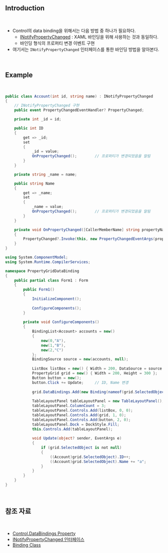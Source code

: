 ## Introduction

<br>

- Control의 data binding을 위해서는 다음 방법 중 하나가 필요하다.
    - [INotifyPropertyChanged](https://learn.microsoft.com/ko-kr/dotnet/api/system.componentmodel.inotifypropertychanged?view=net-8.0) : XAML 바인딩을 위해 사용하는 것과 동일하다.
    - 바인딩 형식의 프로퍼티 변경 이벤트 구현
- 여기서는 `INotifyPropertyChanged` 인터페이스를 통한 바인딩 방법을 알아본다.

<br>

## Example

<br>

```cs
public class Account(int id, string name) : INotifyPropertyChanged
{
    // INotifyPropertyChanged 구현
    public event PropertyChangedEventHandler? PropertyChanged;

    private int _id = id;

    public int ID
    {
        get => _id;
        set
        {
            _id = value;
            OnPropertyChanged();        // 프로퍼티가 변경되었음을 알림
        }
    }

    private string _name = name;

    public string Name
    {
        get => _name;
        set
        {
            _name = value;
            OnPropertyChanged();        // 프로퍼티가 변경되었음을 알림
        }
    }

    private void OnPropertyChanged([CallerMemberName] string propertyName = "")
    {
        PropertyChanged?.Invoke(this, new PropertyChangedEventArgs(propertyName));
    }
}
```
```cs
using System.ComponentModel;
using System.Runtime.CompilerServices;

namespace PropertyGridDataBinding
{
    public partial class Form1 : Form
    {
        public Form1()
        {
            InitializeComponent();
    
            ConfigureComponents();
        }
    
        private void ConfigureComponents()
        {
            BindingList<Account> accounts = new()
            {
                new(0,"A"),
                new(1,"B"),
                new(2,"C")
            };
            BindingSource source = new(accounts, null);
    
            ListBox listBox = new() { Width = 200, DataSource = source };
            PropertyGrid grid = new() { Width = 200, Height = 300 };
            Button button = new();
            button.Click += Update;     // ID, Name 변경
    
            grid.DataBindings.Add(new Binding(nameof(grid.SelectedObject), source, null));
    
            TableLayoutPanel tableLayoutPanel = new TableLayoutPanel();
            tableLayoutPanel.ColumnCount = 3;
            tableLayoutPanel.Controls.Add(listBox, 0, 0);
            tableLayoutPanel.Controls.Add(grid, 1, 0);
            tableLayoutPanel.Controls.Add(button, 2, 0);
            tableLayoutPanel.Dock = DockStyle.Fill;
            this.Controls.Add(tableLayoutPanel);
    
            void Update(object? sender, EventArgs e)
            {
                if (grid.SelectedObject is not null)
                {
                    ((Account)grid.SelectedObject).ID++;
                    ((Account)grid.SelectedObject).Name += "a";
                }
            }
        }
    }
}
```

<br>

## 참조 자료

<br>

- [Control.DataBindings Property](https://learn.microsoft.com/en-us/dotnet/api/system.windows.forms.control.databindings?view=windowsdesktop-8.0)
- [INotifyPropertyChanged 인터페이스](https://learn.microsoft.com/ko-kr/dotnet/api/system.componentmodel.inotifypropertychanged?view=net-8.0)
- [Binding Class](https://learn.microsoft.com/en-us/dotnet/api/system.windows.forms.binding?view=windowsdesktop-8.0)